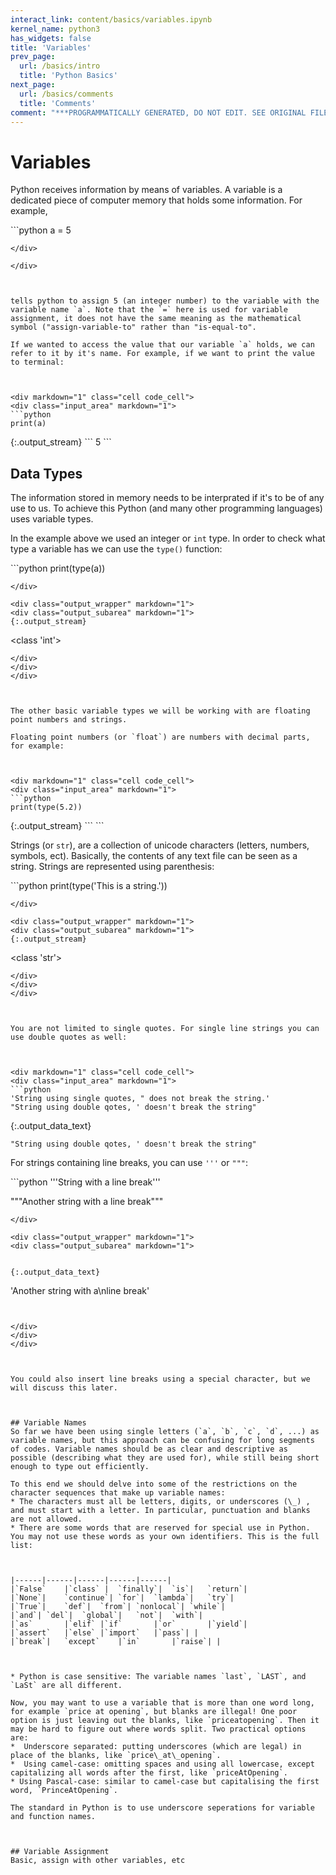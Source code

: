 ```yaml
---
interact_link: content/basics/variables.ipynb
kernel_name: python3
has_widgets: false
title: 'Variables'
prev_page:
  url: /basics/intro
  title: 'Python Basics'
next_page:
  url: /basics/comments
  title: 'Comments'
comment: "***PROGRAMMATICALLY GENERATED, DO NOT EDIT. SEE ORIGINAL FILES IN /content***"
---
```

# Variables

Python receives information by means of variables. A variable is a dedicated piece of computer memory that holds some information. For example, 



<div markdown="1" class="cell code_cell">
<div class="input_area" markdown="1">
```python
a = 5

```
</div>

</div>



tells python to assign 5 (an integer number) to the variable with the variable name `a`. Note that the `=` here is used for variable assignment, it does not have the same meaning as the mathematical symbol ("assign-variable-to" rather than "is-equal-to".

If we wanted to access the value that our variable `a` holds, we can refer to it by it's name. For example, if we want to print the value to terminal:



<div markdown="1" class="cell code_cell">
<div class="input_area" markdown="1">
```python
print(a)

```
</div>

<div class="output_wrapper" markdown="1">
<div class="output_subarea" markdown="1">
{:.output_stream}
```
5
```
</div>
</div>
</div>



## Data Types
The information stored in memory needs to be interprated if it's to be of any use to us. To achieve this Python (and many other programming languages) uses variable types. 

In the example above we used an integer or `int` type. In order to check what type a variable has we can use the `type()` function:



<div markdown="1" class="cell code_cell">
<div class="input_area" markdown="1">
```python
print(type(a))

```
</div>

<div class="output_wrapper" markdown="1">
<div class="output_subarea" markdown="1">
{:.output_stream}
```
<class 'int'>
```
</div>
</div>
</div>



The other basic variable types we will be working with are floating point numbers and strings.

Floating point numbers (or `float`) are numbers with decimal parts, for example:



<div markdown="1" class="cell code_cell">
<div class="input_area" markdown="1">
```python
print(type(5.2))

```
</div>

<div class="output_wrapper" markdown="1">
<div class="output_subarea" markdown="1">
{:.output_stream}
```
<class 'float'>
```
</div>
</div>
</div>



Strings (or `str`), are a collection of unicode characters (letters, numbers, symbols, ect). Basically, the contents of any text file can be seen as a string. Strings are represented using parenthesis:



<div markdown="1" class="cell code_cell">
<div class="input_area" markdown="1">
```python
print(type('This is a string.'))

```
</div>

<div class="output_wrapper" markdown="1">
<div class="output_subarea" markdown="1">
{:.output_stream}
```
<class 'str'>
```
</div>
</div>
</div>



You are not limited to single quotes. For single line strings you can use double quotes as well:



<div markdown="1" class="cell code_cell">
<div class="input_area" markdown="1">
```python
'String using single quotes, " does not break the string.'
"String using double qotes, ' doesn't break the string"

```
</div>

<div class="output_wrapper" markdown="1">
<div class="output_subarea" markdown="1">


{:.output_data_text}
```
"String using double qotes, ' doesn't break the string"
```


</div>
</div>
</div>



For strings containing line breaks, you can use `'''` or `"""`:



<div markdown="1" class="cell code_cell">
<div class="input_area" markdown="1">
```python
'''String with a
line break'''

"""Another string with a
line break"""

```
</div>

<div class="output_wrapper" markdown="1">
<div class="output_subarea" markdown="1">


{:.output_data_text}
```
'Another string with a\nline break'
```


</div>
</div>
</div>



You could also insert line breaks using a special character, but we will discuss this later.



## Variable Names
So far we have been using single letters (`a`, `b`, `c`, `d`, ...) as variable names, but this approach can be confusing for long segments of codes. Variable names should be as clear and descriptive as possible (describing what they are used for), while still being short enough to type out efficiently.

To this end we should delve into some of the restrictions on the character sequences that make up variable names:
* The characters must all be letters, digits, or underscores (\_) , and must start with a letter. In particular, punctuation and blanks are not allowed.
* There are some words that are reserved for special use in Python. You may not use these words as your own identifiers. This is the full list:



|------|------|------|------|------|
|`False`	|`class` |	`finally`|	`is`| 	`return`|
|`None`|	`continue`|	`for`|	`lambda`|	`try`|
|`True`|	`def`|	`from`|	`nonlocal`|	`while`|
|`and`|	`del`|	`global`|	`not`|	`with`|
|`as`		|`elif`	|`if`		|`or`		|`yield`|
|`assert`	|`else`	|`import`	|`pass`| |
|`break`|	`except`	|`in`		|`raise`| |



* Python is case sensitive: The variable names `last`, `LAST`, and `LaSt` are all different.

Now, you may want to use a variable that is more than one word long, for example `price at opening`, but blanks are illegal! One poor option is just leaving out the blanks, like `priceatopening`. Then it may be hard to figure out where words split. Two practical options are:
*  Underscore separated: putting underscores (which are legal) in place of the blanks, like `price\_at\_opening`.
*  Using camel-case: omitting spaces and using all lowercase, except capitalizing all words after the first, like `priceAtOpening`.
* Using Pascal-case: similar to camel-case but capitalising the first word, `PrinceAtOpening`.

The standard in Python is to use underscore seperations for variable and function names.



## Variable Assignment
Basic, assign with other variables, etc

